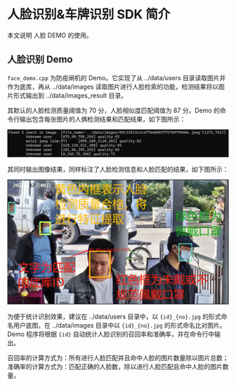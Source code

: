 # 人脸识别&车牌识别 SDK 简介

本文说明 人脸 DEMO 的使用。

## 人脸识别 Demo

`face_demo.cpp` 为防疫闸机的 Demo。它实现了从 ../data/users 目录读取图片并作为底库，再从 ../data/images 读取图片进行人脸检索的功能，检测结果将以图片形式输出到 ../data/images_result 目录。

其默认的人脸检测质量阈值为 70 分，人脸相似度匹配阈值为 87 分。Demo 的命令行输出包含每张图片的人俩检测结果和匹配结果，如下图所示：

![image](./images/face_demo_1.jpg)

其同时输出图像结果，同样标注了人脸检测信息和人脸匹配的结果，如下图所示：

![image](./images/face_demo_2.jpg)

为便于统计识别效果，建议在 ../data/users 目录中，以 `{id}_{no}.jpg` 的形式命名用户底图，在 ../data/images 目录中以 `{id}_{no}.jpg` 的形式命名比对图片。Demo 程序将根据 `{id}` 自动统计人脸识别的召回率和准确率，并在命令行中输出。

召回率的计算方式为：所有进行人脸匹配并且命中人脸的图片数量除以图片总数；准确率的计算方式为：匹配正确的人脸数，除以进行人脸匹配且命中人脸的图片数量。
